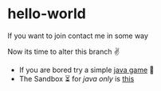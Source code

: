 # hello-world
If you want to join contact me in some way

Now its time to alter this branch :v:
- If you are bored try a simple [java game](GuessGame2.html) 🎲
- The Sandbox ⏳ for *java only* is [this](Java-to-Send-1.html)
